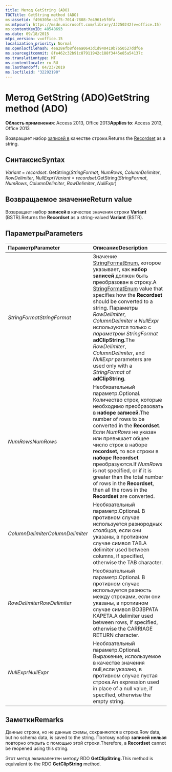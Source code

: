 ```yaml
---
title: Метод GetString (ADO)
TOCTitle: GetString method (ADO)
ms:assetid: f496305e-a1f5-7014-7808-7e4961e5f0fa
ms:mtpsurl: https://msdn.microsoft.com/library/JJ250242(v=office.15)
ms:contentKeyID: 48548693
ms.date: 09/18/2015
mtps_version: v=office.15
localization_priority: Normal
ms.openlocfilehash: 4ea28efb8fdeaa0643d1d940419b7650527ddf6e
ms.sourcegitcommit: 8fe462c32b91c87911942c188f3445e85a54137c
ms.translationtype: MT
ms.contentlocale: ru-RU
ms.lasthandoff: 04/23/2019
ms.locfileid: "32292190"
---
```

# <a name="getstring-method-ado"></a><span data-ttu-id="3b3e6-102">Метод GetString (ADO)</span><span class="sxs-lookup"><span data-stu-id="3b3e6-102">GetString method (ADO)</span></span>

<span data-ttu-id="3b3e6-103">**Область применения**: Access 2013, Office 2013</span><span class="sxs-lookup"><span data-stu-id="3b3e6-103">**Applies to**: Access 2013, Office 2013</span></span>

<span data-ttu-id="3b3e6-104">Возвращает набор [записей в](recordset-object-ado.md) качестве строки.</span><span class="sxs-lookup"><span data-stu-id="3b3e6-104">Returns the [Recordset](recordset-object-ado.md) as a string.</span></span>

## <a name="syntax"></a><span data-ttu-id="3b3e6-105">Синтаксис</span><span class="sxs-lookup"><span data-stu-id="3b3e6-105">Syntax</span></span>

<span data-ttu-id="3b3e6-106">*Variant*  =  *recordset*. GetString(*StringFormat*, *NumRows*, *ColumnDelimiter*, *RowDelimiter*, *NullExpr*)</span><span class="sxs-lookup"><span data-stu-id="3b3e6-106">*Variant* = *recordset*.GetString(*StringFormat*, *NumRows*, *ColumnDelimiter*, *RowDelimiter*, *NullExpr*)</span></span>

## <a name="return-value"></a><span data-ttu-id="3b3e6-107">Возвращаемое значение</span><span class="sxs-lookup"><span data-stu-id="3b3e6-107">Return value</span></span>

<span data-ttu-id="3b3e6-108">Возвращает набор **записей в** качестве значения строки **Variant** (BSTR).</span><span class="sxs-lookup"><span data-stu-id="3b3e6-108">Returns the **Recordset** as a string-valued **Variant** (BSTR).</span></span>

## <a name="parameters"></a><span data-ttu-id="3b3e6-109">Параметры</span><span class="sxs-lookup"><span data-stu-id="3b3e6-109">Parameters</span></span>

|<span data-ttu-id="3b3e6-110">Параметр</span><span class="sxs-lookup"><span data-stu-id="3b3e6-110">Parameter</span></span>|<span data-ttu-id="3b3e6-111">Описание</span><span class="sxs-lookup"><span data-stu-id="3b3e6-111">Description</span></span>|
|:--------|:----------|
|<span data-ttu-id="3b3e6-112">*StringFormat*</span><span class="sxs-lookup"><span data-stu-id="3b3e6-112">*StringFormat*</span></span> |<span data-ttu-id="3b3e6-113">Значение [StringFormatEnum,](stringformatenum.md) которое указывает, как **набор записей** должен быть преобразован в строку.</span><span class="sxs-lookup"><span data-stu-id="3b3e6-113">A [StringFormatEnum](stringformatenum.md) value that specifies how the **Recordset** should be converted to a string.</span></span> <span data-ttu-id="3b3e6-114">Параметры *RowDelimiter,* *ColumnDelimiter* и *NullExpr* используются только с *параметром StringFormat* **adClipString.**</span><span class="sxs-lookup"><span data-stu-id="3b3e6-114">The *RowDelimiter*, *ColumnDelimiter*, and *NullExpr* parameters are used only with a *StringFormat* of **adClipString**.</span></span>|
|<span data-ttu-id="3b3e6-115">*NumRows*</span><span class="sxs-lookup"><span data-stu-id="3b3e6-115">*NumRows*</span></span> |<span data-ttu-id="3b3e6-116">Необязательный параметр.</span><span class="sxs-lookup"><span data-stu-id="3b3e6-116">Optional.</span></span> <span data-ttu-id="3b3e6-117">Количество строк, которые необходимо преобразовать в **наборе записей.**</span><span class="sxs-lookup"><span data-stu-id="3b3e6-117">The number of rows to be converted in the **Recordset**.</span></span> <span data-ttu-id="3b3e6-118">Если *NumRows* не указан или превышает общее число строк в наборе **recordset,** то все строки в **наборе Recordset** преобразуются.</span><span class="sxs-lookup"><span data-stu-id="3b3e6-118">If *NumRows* is not specified, or if it is greater than the total number of rows in the **Recordset**, then all the rows in the **Recordset** are converted.</span></span>|
|<span data-ttu-id="3b3e6-119">*ColumnDelimiter*</span><span class="sxs-lookup"><span data-stu-id="3b3e6-119">*ColumnDelimiter*</span></span> |<span data-ttu-id="3b3e6-120">Необязательный параметр.</span><span class="sxs-lookup"><span data-stu-id="3b3e6-120">Optional.</span></span> <span data-ttu-id="3b3e6-121">В противном случае используется разнородных столбцов, если они указаны, в противном случае символ TAB.</span><span class="sxs-lookup"><span data-stu-id="3b3e6-121">A delimiter used between columns, if specified, otherwise the TAB character.</span></span>|
|<span data-ttu-id="3b3e6-122">*RowDelimiter*</span><span class="sxs-lookup"><span data-stu-id="3b3e6-122">*RowDelimiter*</span></span> |<span data-ttu-id="3b3e6-123">Необязательный параметр.</span><span class="sxs-lookup"><span data-stu-id="3b3e6-123">Optional.</span></span> <span data-ttu-id="3b3e6-124">В противном случае используется разность между строками, если они указаны, в противном случае символ ВОЗВРАТА КАРЕТА.</span><span class="sxs-lookup"><span data-stu-id="3b3e6-124">A delimiter used between rows, if specified, otherwise the CARRIAGE RETURN character.</span></span>|
|<span data-ttu-id="3b3e6-125">*NullExpr*</span><span class="sxs-lookup"><span data-stu-id="3b3e6-125">*NullExpr*</span></span> |<span data-ttu-id="3b3e6-126">Необязательный параметр.</span><span class="sxs-lookup"><span data-stu-id="3b3e6-126">Optional.</span></span> <span data-ttu-id="3b3e6-127">Выражение, используемое в качестве значения null,если указано, в противном случае пустая строка.</span><span class="sxs-lookup"><span data-stu-id="3b3e6-127">An expression used in place of a null value, if specified, otherwise the empty string.</span></span>|

## <a name="remarks"></a><span data-ttu-id="3b3e6-128">Заметки</span><span class="sxs-lookup"><span data-stu-id="3b3e6-128">Remarks</span></span>

<span data-ttu-id="3b3e6-129">Данные строки, но не данные схемы, сохраняются в строке.</span><span class="sxs-lookup"><span data-stu-id="3b3e6-129">Row data, but no schema data, is saved to the string.</span></span> <span data-ttu-id="3b3e6-130">Поэтому набор **записей нельзя** повторно открыть с помощью этой строки.</span><span class="sxs-lookup"><span data-stu-id="3b3e6-130">Therefore, a **Recordset** cannot be reopened using this string.</span></span>

<span data-ttu-id="3b3e6-131">Этот метод эквивалентен методу RDO **GetClipString.**</span><span class="sxs-lookup"><span data-stu-id="3b3e6-131">This method is equivalent to the RDO **GetClipString** method.</span></span>

